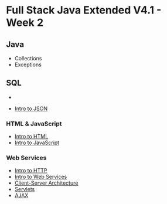 # Full Stack Java Extended V4.1 - Week 2

## Java
 - Collections
 - Exceptions

## SQL
 - 

 - [Intro to JSON](./intro-to-json.md)


### HTML & JavaScript
 - [Intro to HTML](./intro-to-html.md)
 - [Intro to JavaScript](./intro-to-javascript.md)

### Web Services
 - [Intro to HTTP](./intro-to-http.md)
 - [Intro to Web Services](./intro-to-web-services.md)
 - [Client-Server Architecture](./client-server-architecture.md)
 - [Servlets](./intro-to-servlets.md)
 - [AJAX](./ajax.md)
